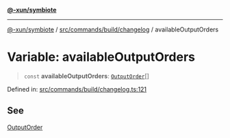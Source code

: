 [**@-xun/symbiote**](../../../../../README.md)

***

[@-xun/symbiote](../../../../../README.md) / [src/commands/build/changelog](../README.md) / availableOutputOrders

# Variable: availableOutputOrders

> `const` **availableOutputOrders**: [`OutputOrder`](../enumerations/OutputOrder.md)[]

Defined in: [src/commands/build/changelog.ts:121](https://github.com/Xunnamius/symbiote/blob/9d125f863e55b05b020914ff4ddfee626423b9b7/src/commands/build/changelog.ts#L121)

## See

[OutputOrder](../enumerations/OutputOrder.md)
